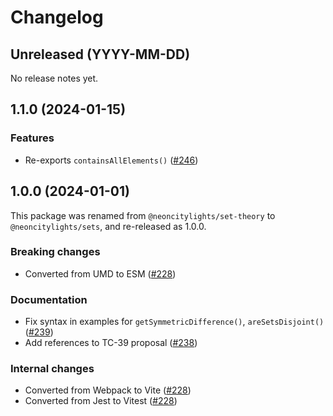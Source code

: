 # Changelog

## Unreleased (YYYY-MM-DD)

No release notes yet.

## 1.1.0 (2024-01-15)

### Features

- Re-exports `containsAllElements()` ([#246](https://github.com/neoncitylights/ts-sets/pull/246))

## 1.0.0 (2024-01-01)

This package was renamed from `@neoncitylights/set-theory` to `@neoncitylights/sets`, and re-released as 1.0.0.

### Breaking changes

- Converted from UMD to ESM ([#228](https://github.com/neoncitylights/ts-sets/pull/228))

### Documentation
- Fix syntax in examples for `getSymmetricDifference()`, `areSetsDisjoint()` ([#239](https://github.com/neoncitylights/ts-sets/pull/239))
- Add references to TC-39 proposal ([#238](https://github.com/neoncitylights/ts-sets/pull/238))

### Internal changes

- Converted from Webpack to Vite ([#228](https://github.com/neoncitylights/ts-sets/pull/228))
- Converted from Jest to Vitest ([#228](https://github.com/neoncitylights/ts-sets/pull/228))
